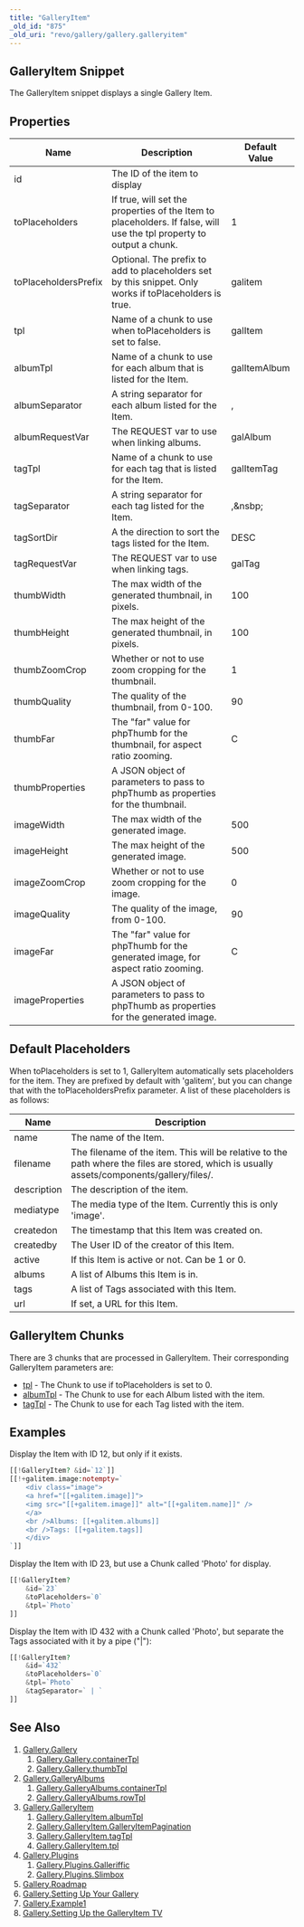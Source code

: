 ```yaml
---
title: "GalleryItem"
_old_id: "875"
_old_uri: "revo/gallery/gallery.galleryitem"
---
```


## GalleryItem Snippet

The GalleryItem snippet displays a single Gallery Item.

## Properties

| Name                 | Description                                                                                                          | Default Value |
| -------------------- | -------------------------------------------------------------------------------------------------------------------- | ------------- |
| id                   | The ID of the item to display                                                                                        |               |
| toPlaceholders       | If true, will set the properties of the Item to placeholders. If false, will use the tpl property to output a chunk. | 1             |
| toPlaceholdersPrefix | Optional. The prefix to add to placeholders set by this snippet. Only works if toPlaceholders is true.               | galitem       |
| tpl                  | Name of a chunk to use when toPlaceholders is set to false.                                                          | galItem       |
| albumTpl             | Name of a chunk to use for each album that is listed for the Item.                                                   | galItemAlbum  |
| albumSeparator       | A string separator for each album listed for the Item.                                                               | ,             |
| albumRequestVar      | The REQUEST var to use when linking albums.                                                                          | galAlbum      |
| tagTpl               | Name of a chunk to use for each tag that is listed for the Item.                                                     | galItemTag    |
| tagSeparator         | A string separator for each tag listed for the Item.                                                                 | ,&nsbp;       |
| tagSortDir           | A the direction to sort the tags listed for the Item.                                                                | DESC          |
| tagRequestVar        | The REQUEST var to use when linking tags.                                                                            | galTag        |
| thumbWidth           | The max width of the generated thumbnail, in pixels.                                                                 | 100           |
| thumbHeight          | The max height of the generated thumbnail, in pixels.                                                                | 100           |
| thumbZoomCrop        | Whether or not to use zoom cropping for the thumbnail.                                                               | 1             |
| thumbQuality         | The quality of the thumbnail, from 0-100.                                                                            | 90            |
| thumbFar             | The "far" value for phpThumb for the thumbnail, for aspect ratio zooming.                                            | C             |
| thumbProperties      | A JSON object of parameters to pass to phpThumb as properties for the thumbnail.                                     |               |
| imageWidth           | The max width of the generated image.                                                                                | 500           |
| imageHeight          | The max height of the generated image.                                                                               | 500           |
| imageZoomCrop        | Whether or not to use zoom cropping for the image.                                                                   | 0             |
| imageQuality         | The quality of the image, from 0-100.                                                                                | 90            |
| imageFar             | The "far" value for phpThumb for the generated image, for aspect ratio zooming.                                      | C             |
| imageProperties      | A JSON object of parameters to pass to phpThumb as properties for the generated image.                               |               |

## Default Placeholders

When toPlaceholders is set to 1, GalleryItem automatically sets placeholders for the item. They are prefixed by default with 'galitem', but you can change that with the toPlaceholdersPrefix parameter. A list of these placeholders is as follows:

| Name        | Description                                                                                                                                |
| ----------- | ------------------------------------------------------------------------------------------------------------------------------------------ |
| name        | The name of the Item.                                                                                                                      |
| filename    | The filename of the item. This will be relative to the path where the files are stored, which is usually assets/components/gallery/files/. |
| description | The description of the item.                                                                                                               |
| mediatype   | The media type of the Item. Currently this is only 'image'.                                                                                |
| createdon   | The timestamp that this Item was created on.                                                                                               |
| createdby   | The User ID of the creator of this Item.                                                                                                   |
| active      | If this Item is active or not. Can be 1 or 0.                                                                                              |
| albums      | A list of Albums this Item is in.                                                                                                          |
| tags        | A list of Tags associated with this Item.                                                                                                  |
| url         | If set, a URL for this Item.                                                                                                               |

## GalleryItem Chunks

There are 3 chunks that are processed in GalleryItem. Their corresponding GalleryItem parameters are:

- [tpl](extras/gallery/gallery.galleryitem/tpl "Gallery.GalleryItem.tpl") - The Chunk to use if toPlaceholders is set to 0.
- [albumTpl](extras/gallery/gallery.galleryitem/albumtpl "Gallery.GalleryItem.albumTpl") - The Chunk to use for each Album listed with the item.
- [tagTpl](extras/gallery/gallery.galleryitem/tagtpl "Gallery.GalleryItem.tagTpl") - The Chunk to use for each Tag listed with the item.

## Examples

Display the Item with ID 12, but only if it exists.

``` php
[[!GalleryItem? &id=`12`]]
[[!+galitem.image:notempty=`
    <div class="image">
    <a href="[[+galitem.image]]">
    <img src="[[+galitem.image]]" alt="[[+galitem.name]]" />
    </a>
    <br />Albums: [[+galitem.albums]]
    <br />Tags: [[+galitem.tags]]
    </div>
`]]
```

Display the Item with ID 23, but use a Chunk called 'Photo' for display.

``` php
[[!GalleryItem?
    &id=`23`
    &toPlaceholders=`0`
    &tpl=`Photo`
]]
```

Display the Item with ID 432 with a Chunk called 'Photo', but separate the Tags associated with it by a pipe ("|"):

``` php
[[!GalleryItem?
    &id=`432`
    &toPlaceholders=`0`
    &tpl=`Photo`
    &tagSeparator=` | `
]]
```

## See Also

1. [Gallery.Gallery](extras/gallery/gallery/index)
    1. [Gallery.Gallery.containerTpl](extras/gallery/gallery/containertpl)
    2. [Gallery.Gallery.thumbTpl](extras/gallery/gallery/thumbtpl)
2. [Gallery.GalleryAlbums](extras/gallery/gallery.galleryalbums)
    1. [Gallery.GalleryAlbums.containerTpl](extras/gallery/gallery.galleryalbums/containertpl)
    2. [Gallery.GalleryAlbums.rowTpl](extras/gallery/gallery.galleryalbums/rowtpl)
3. [Gallery.GalleryItem](extras/gallery/gallery.galleryitem)
    1. [Gallery.GalleryItem.albumTpl](extras/gallery/gallery.galleryitem/albumtpl)
    2. [Gallery.GalleryItem.GalleryItemPagination](extras/gallery/gallery.galleryitem/galleryitempagination)
    3. [Gallery.GalleryItem.tagTpl](extras/gallery/gallery.galleryitem/tagtpl)
    4. [Gallery.GalleryItem.tpl](extras/gallery/gallery.galleryitem/tpl)
4. [Gallery.Plugins](extras/gallery/gallery.plugins)
    1. [Gallery.Plugins.Galleriffic](extras/gallery/gallery.plugins/galleriffic)
    2. [Gallery.Plugins.Slimbox](extras/gallery/gallery.plugins/slimbox)
5. [Gallery.Roadmap](extras/gallery/gallery.roadmap)
6. [Gallery.Setting Up Your Gallery](extras/gallery/gallery.setting-up-your-gallery)
7. [Gallery.Example1](extras/gallery/gallery.example1)
8. [Gallery.Setting Up the GalleryItem TV](extras/gallery/gallery.setting-up-the-galleryitem-tv)
